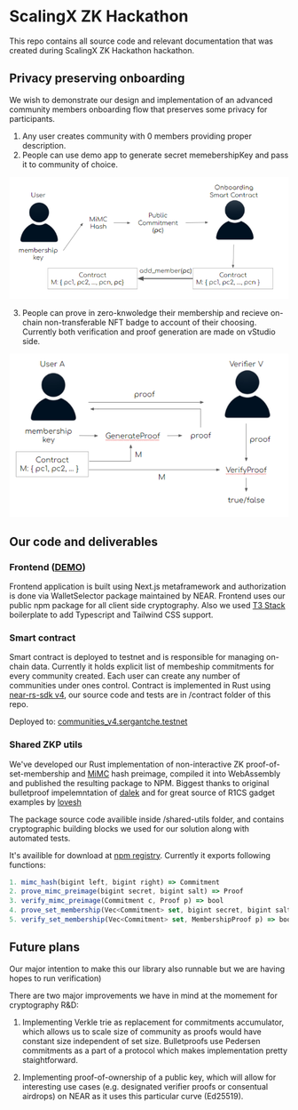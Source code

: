 # ScalingX ZK Hackathon

This repo contains all source code and relevant documentation that was created during ScalingX ZK Hackathon hackathon.

## Privacy preserving onboarding

We wish to demonstrate our design and implementation of an advanced community members onboarding flow that preserves some privacy for participants.

1. Any user creates community with 0 members providing proper description.
2. People can use demo app to generate secret memebershipKey and pass it to community of choice.

![image](images/add_member.png)

3. People can prove in zero-knwoledge their membership and recieve on-chain non-transferable NFT badge to account of their choosing. Currently both verification and proof generation are made on vStudio side.

![image](images/set_membership.png)

## Our code and deliverables

### Frontend ([DEMO](https://zkp-demo.web.app/))

Frontend application is built using Next.js metaframework and authorization is done via WalletSelector package maintained by NEAR. Frontend uses our public npm package for all
client side cryptography. Also we used [T3 Stack](https://github.com/t3-oss/create-t3-app) boilerplate to add Typescript and Tailwind
CSS support.

### Smart contract

Smart contract is deployed to testnet and is responsible for managing on-chain data. Currently it holds explicit list of membeship commitments for every community created. Each user can create any number of communities under ones control. Contract is implemented in Rust using [near-rs-sdk v4](https://github.com/near/near-sdk-rs), our source code and tests are in /contract folder of this repo.

Deployed to: [communities_v4.sergantche.testnet](https://explorer.testnet.near.org/accounts/communities_v4.sergantche.testnet)

### Shared ZKP utils

We've developed our Rust implementation of non-interactive ZK proof-of-set-membership and [MiMC](https://byt3bit.github.io/primesym/mimc/) hash preimage, compiled it into WebAssembly and published the resulting package to NPM. Biggest thanks to original bulletproof impelemntation of [dalek](https://github.com/zkcrypto/bulletproofs) and for great source of R1CS gadget examples by [lovesh](https://github.com/lovesh/bulletproofs-r1cs-gadgets)

The package source code availible inside /shared-utils folder, and contains cryptographic building blocks we used for our solution along with automated tests.

It's availible for download at [npm registry](https://www.npmjs.com/package/@vself_project/shared-utils). Currently it exports following functions:

```js
1. mimc_hash(bigint left, bigint right) => Commitment
2. prove_mimc_preimage(bigint secret, bigint salt) => Proof
3. verify_mimc_preimage(Commitment c, Proof p) => bool
4. prove_set_membership(Vec<Commitment> set, bigint secret, bigint salt) => MembershipProof
5. verify_set_membership(Vec<Commitment> set, MembershipProof p) => bool
```

## Future plans

Our major intention to make this our library also runnable but we are having hopes to run verification)

There are two major improvements we have in mind at the momement for cryptography R&D:

1. Implementing Verkle trie as replacement for commitments accumulator, which allows us to scale size of community as proofs would have constant size independent of set size. Bulletproofs use Pedersen commitments as a part of a protocol which makes implementation pretty staightforward.

2. Implementing proof-of-ownership of a public key, which will allow for interesting use cases (e.g. designated verifier proofs or consentual airdrops) on NEAR as it uses this particular curve (Ed25519).
